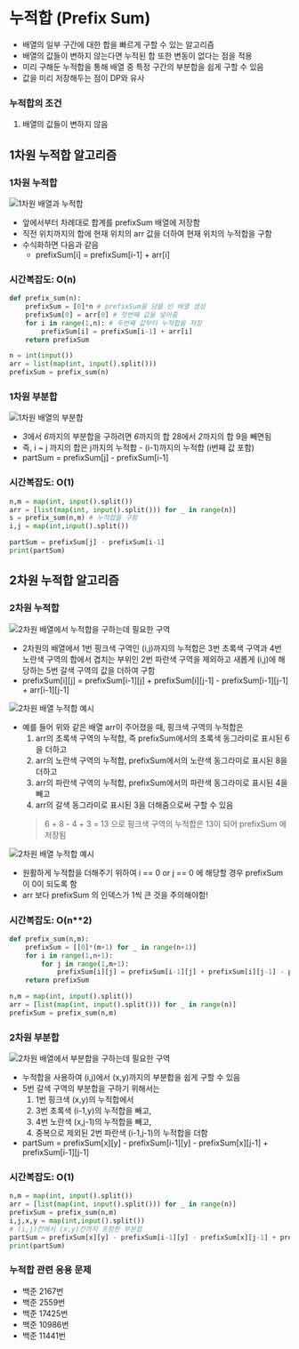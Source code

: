 # 누적합 (Prefix Sum)
- 배열의 일부 구간에 대한 합을 빠르게 구할 수 있는 알고리즘
- 배열의 값들이 변하지 않는다면 누적된 합 또한 변동이 없다는 점을 적용
- 미리 구해둔 누적합을 통해 배열 중 특정 구간의 부분합을 쉽게 구할 수 있음
- 값을 미리 저장해두는 점이 DP와 유사

### 누적합의 조건
1. 배열의 값들이 변하지 않음
   
## 1차원 누적합 알고리즘
### 1차원 누적합
![1차원 배열과 누적합](./src/prefixSum.png)
- 앞에서부터 차례대로 합계를 prefixSum 배열에 저장함
- 직전 위치까지의 합에 현재 위치의 arr 값을 더하여 현재 위치의 누적합을 구함
- 수식화하면 다음과 같음
    - prefixSum[i] = prefixSum[i-1] + arr[i]
### 시간복잡도: O(n)
   
``` python
def prefix_sum(n):
    prefixSum = [0]*n # prefixSum을 담을 빈 배열 생성
    prefixSum[0] = arr[0] # 첫번째 값을 넣어줌
    for i in range(1,n): # 두번째 값부터 누적합을 저장
        prefixSum[i] = prefixSum[i-1] + arr[i]
    return prefixSum

n = int(input())
arr = list(map(int, input().split()))
prefixSum = prefix_sum(n)
```   
### 1차원 부분합
![1차원 배열의 부분합](./src/partSum.png)
- *3*에서 *6*까지의 부분합을 구하려면 *6*까지의 합 28에서 *2*까지의 합 9을 빼면됨
- 즉, i ~ j 까지의 합은 j까지의 누적합 - (i-1)까지의 누적합 (i번째 값 포함)
- partSum = prefixSum[j] - prefixSum[i-1]
### 시간복잡도: O(1)
   
``` python
n,m = map(int, input().split())
arr = [list(map(int, input().split())) for _ in range(n)]
s = prefix_sum(n,m) # 누적합을 구함
i,j = map(int,input().split())

partSum = prefixSum[j] - prefixSum[i-1]
print(partSum)
```   

## 2차원 누적합 알고리즘
### 2차원 누적합
![2차원 배열에서 누적합을 구하는데 필요한 구역](./src/누적합.png)
- 2차원의 배열에서 1번 핑크색 구역인 (i,j)까지의 누적합은 3번 초록색 구역과 4번 노란색 구역의 합에서 겹치는 부위인 2번 파란색 구역을 제외하고 새롭게 (i,j)에 해당하는 5번 갈색 구역의 값을 더하여 구함
- prefixSum[i][j] = prefixSum[i-1][j] + prefixSum[i][j-1] - prefixSum[i-1][j-1] + arr[i-1][j-1]    

![2차원 배열 누적합 예시](./src/%EB%88%84%EC%A0%81%ED%95%A92.jpg)
- 예를 들어 위와 같은 배열 arr이 주어졌을 때, 핑크색 구역의 누적합은
    1. arr의 초록색 구역의 누적합, 즉 prefixSum에서의 초록색 동그라미로 표시된 6을 더하고
    2. arr의 노란색 구역의 누적합, prefixSum에서의 노란색 동그라미로 표시된 8을 더하고
    3. arr의 파란색 구역의 누적합, prefixSum에서의 파란색 동그라미로 표시된 4을 빼고
    4. arr의 갈색 동그라미로 표시된 3을 더해줌으로써 구할 수 있음
    > 6 + 8 - 4 + 3 = 13 으로 핑크색 구역의 누적합은 13이 되어 prefixSum 에 저장됨
    
![2차원 배열 누적합 예시](./src/%EB%88%84%EC%A0%81%ED%95%A93.jpg)
- 원활하게 누적합을 더해주기 위하여 i == 0 or j == 0 에 해당할 경우 prefixSum 이 0이 되도록 함
- arr 보다 prefixSum 의 인덱스가 1씩 큰 것을 주의해야함!

### 시간복잡도: O(n**2)
   
``` python
def prefix_sum(n,m):
    prefixSum = [[0]*(m+1) for _ in range(n+1)]
    for i in range(1,n+1):
        for j in range(1,m+1):
            prefixSum[i][j] = prefixSum[i-1][j] + prefixSum[i][j-1] - prefixSum[i-1][j-1] + arr[i-1][j-1]
    return prefixSum

n,m = map(int, input().split())
arr = [list(map(int, input().split())) for _ in range(n)]
prefixSum = prefix_sum(n,m)
```   

### 2차원 부분합
![2차원 배열에서 부분합을 구하는데 필요한 구역](./src/부분합.png)
- 누적합을 사용하여 (i,j)에서 (x,y)까지의 부분합을 쉽게 구할 수 있음
- 5번 갈색 구역의 부분합을 구하기 위해서는
    1. 1번 핑크색 (x,y)의 누적합에서 
    2. 3번 초록색 (i-1,y)의 누적합을 빼고, 
    3. 4번 노란색 (x,j-1)의 누적합을 빼고, 
    4. 중복으로 제외된 2번 파란색 (i-1,j-1)의 누적합을 더함
- partSum = prefixSum[x][y] - prefixSum[i-1][y] - prefixSum[x][j-1] + prefixSum[i-1][j-1]

### 시간복잡도: O(1)
   
``` python
n,m = map(int, input().split())
arr = [list(map(int, input().split())) for _ in range(n)]
prefixSum = prefix_sum(n,m)
i,j,x,y = map(int,input().split()) 
# (i,j)칸에서 (x,y)칸까지 포함한 부분합
partSum = prefixSum[x][y] - prefixSum[i-1][y] - prefixSum[x][j-1] + prefixSum[i-1][j-1]
print(partSum)
```
   
### 누적합 관련 응용 문제
- 백준 2167번
- 백준 2559번
- 백준 17425번
- 백준 10986번
- 백준 11441번